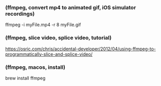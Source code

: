<!-- 2023-07-02 -->  
### (ffmpeg, convert mp4 to animated gif, iOS simulator recordings)  
ffmpeg -i myFile.mp4 -r 8 myFile.gif  
  
<!-- 2013-06-17 -->  
### (ffmpeg, slice video, splice video, tutorial)  
https://osric.com/chris/accidental-developer/2012/04/using-ffmpeg-to-programmatically-slice-and-splice-video/  
  
### (ffmpeg, macos, install)  
brew install ffmpeg  
